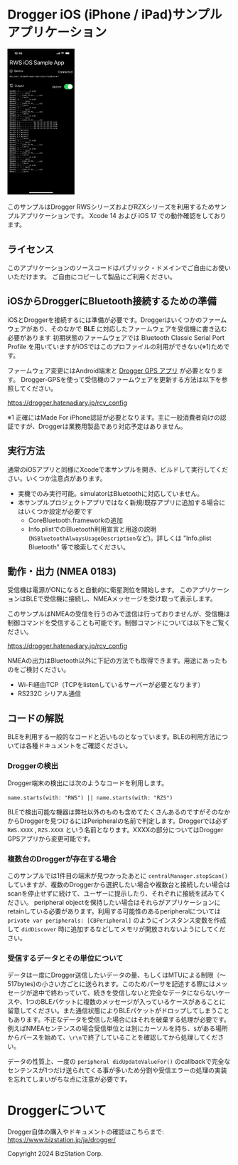 #  Drogger iOS (iPhone / iPad)サンプルアプリケーション

<img src="screenshot.png" width="30%">

このサンプルはDrogger RWSシリーズおよびRZXシリーズを利用するためサンプルアプリケーションです。
Xcode 14 および iOS 17 での動作確認をしております。

## ライセンス
このアプリケーションのソースコードはパブリック・ドメインでご自由にお使いいただけます。
ご自由にコピーして製品にご利用ください。

## iOSからDroggerにBluetooth接続するための準備
iOSとDroggerを接続するには準備が必要です。Droggerはいくつかのファームウェアがあり、そのなかで **BLE** に対応したファームウェアを受信機に書き込む必要があります
初期状態のファームウェアでは Bluetooth Classic Serial Port Profile を用いていますがiOSではこのプロファイルの利用ができない(※1)ためです。

ファームウェア変更にはAndroid端末と [Drogger GPS アプリ](https://play.google.com/store/apps/details?id=jp.bizstation.drgps&hl=ja) が必要となります。
Drogger-GPSを使って受信機のファームウェアを更新する方法は以下を参照してください。

https://drogger.hatenadiary.jp/rcv_config

※1 正確にはMade For iPhone認証が必要となります。主に一般消費者向けの認証ですが、Droggerは業務用製品であり対応予定はありません。

## 実行方法
通常のiOSアプリと同様にXcodeで本サンプルを開き、ビルドして実行してください。いくつか注意点があります。

- 実機でのみ実行可能。simulatorはBluetoothに対応していません。
- 本サンプルプロジェクトアプリではなく新規/既存アプリに追加する場合にはいくつか設定が必要です
  - CoreBluetooth.frameworkの追加
  - Info.plistでのBluetooth利用宣言と用途の説明 (`NSBluetoothAlwaysUsageDescription`など)。詳しくは "Info.plist Bluetooth" 等で検索してください。
  
  
## 動作・出力 (NMEA 0183)
受信機は電源がONになると自動的に衛星測位を開始します。
このアプリケーションはBLEで受信機に接続し、NMEAメッセージを受け取って表示します。

このサンプルはNMEAの受信を行うのみで送信は行っておりませんが、受信機は制御コマンドを受信することも可能です。制御コマンドについては以下をご覧ください。

https://drogger.hatenadiary.jp/rcv_config

NMEAの出力はBluetooth以外に下記の方法でも取得できます。用途にあったものをご検討ください。

- Wi-Fi経由TCP（TCPをlistenしているサーバーが必要となります）
- RS232C シリアル通信

## コードの解説
BLEを利用する一般的なコードと近いものとなっています。BLEの利用方法については各種ドキュメントをご確認ください。


### Droggerの検出

Drogger端末の検出には次のようなコードを利用します。

`name.starts(with: "RWS") || name.starts(with: "RZS")`

BLEで検出可能な機器は弊社以外のものも含めてたくさんあるのですがそのなかからDroggerを見つけるにはPeripheralの名前で判定します。Droggerでは必ず `RWS.XXXX` , `RZS.XXXX` という名前となります。XXXXの部分についてはDrogger GPSアプリから変更可能です。

### 複数台のDroggerが存在する場合
このサンプルでは1件目の端末が見つかったあとに `centralManager.stopScan()` していますが、複数のDroggerから選択したい場合や複数台と接続したい場合はscanを停止せずに続けて、ユーザーに提示したり、それぞれに接続を試みてください。
peripheral objectを保持したい場合はそれらがアプリケーションにretainしている必要があります。利用する可能性のあるperipheralについては `private var peripherals: [CBPeripheral]` のようにインスタンス変数を作成して `didDiscover` 時に追加するなどしてメモリが開放されないようにしてください。


### 受信するデータとその単位について
データは一度にDrogger送信したいデータの量、もしくはMTUによる制限（〜517bytes)の小さい方ごとに送られます。このためパーサを記述する際にはメッセージが途中で終わっていて、続きを受信しないと完全なデータにならないケースや、1つのBLEパケットに複数のメッセージが入っているケースがあることに留意してください。また通信状態によりBLEパケットがドロップしてしまうこともあります。不正なデータを受信した場合にはそれを破棄する処理が必要です。例えばNMEAセンテンスの場合受信単位とは別にカーソルを持ち、`$`がある場所からパースを始めて、`\r\n`で終了していることを確認してから処理してください。

データの性質上、一度の `peripheral didUpdateValueFor()` のcallbackで完全なセンテンスが1つだけ送られてくる事が多いため分割や受信エラーの処理の実装を忘れてしまいがちな点に注意が必要です。

# Droggerについて
Drogger自体の購入やドキュメントの確認はこちらまで: https://www.bizstation.jp/ja/drogger/

Copyright 2024 BizStation Corp.

